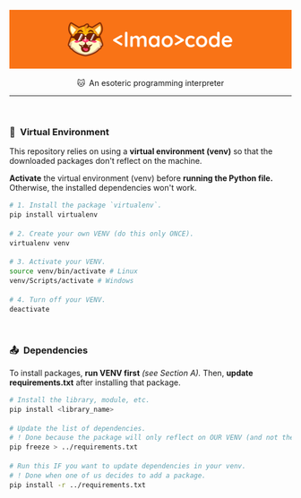 <!-- Heading -->
<img src="assets/banner.png"> <br />

<p align="center"> 🐱&ensp;An esoteric programming interpreter </p>
<hr /> <br />

<!-- Installation -->
### **🍃&ensp;Virtual Environment**
This repository relies on using a **virtual environment (venv)** so that the downloaded packages don't reflect on the machine. <br />

**Activate** the virtual environment (venv) before **running the Python file.** Otherwise, the installed dependencies won't work.

```bash
# 1. Install the package `virtualenv`.
pip install virtualenv

# 2. Create your own VENV (do this only ONCE).
virtualenv venv

# 3. Activate your VENV.
source venv/bin/activate # Linux
venv/Scripts/activate # Windows

# 4. Turn off your VENV.
deactivate
```
<br />

### **📤&ensp;Dependencies**
To install packages, **run VENV first** *(see Section A).* Then, **update requirements.txt** after installing that package.

```bash
# Install the library, module, etc.
pip install <library_name>

# Update the list of dependencies.
# ! Done because the package will only reflect on OUR VENV (and not the others').
pip freeze > ../requirements.txt

# Run this IF you want to update dependencies in your venv.
# ! Done when one of us decides to add a package.
pip install -r ../requirements.txt
```
